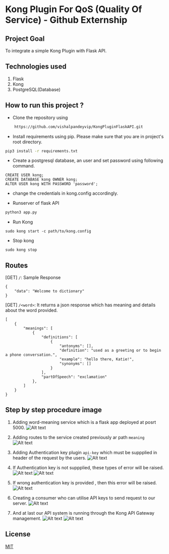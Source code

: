 # Kong Plugin For QoS (Quality Of Service) - Github Externship

## Project Goal
To integrate a simple Kong Plugin with Flask API. 

## Technologies used
1. Flask
2. Kong
3. PostgreSQL(Database)

## How to run this project ?

* Clone the repository using

```bash
    https://github.com/vishalpandeyvip/KongPluginFlaskAPI.git
```

* Install requirements using pip. Please make sure that you are in project's root directory.

```bash
pip3 install -r requirements.txt
```

* Create a postgresql database, an user and set password using following command.
```
CREATE USER kong; 
CREATE DATABASE kong OWNER kong;
ALTER USER kong WITH PASSWORD 'password';
```

* change the credentials in kong.config accordingly.

* Runserver of flask API
```bash
python3 app.py
```
* Run Kong
```
sudo kong start -c path/to/kong.config
```

* Stop kong
```
sudo kong stop
```

## Routes
[GET] `/`:
Sample Response
```
{
    "data": "Welcome to dictionary"
}
```
[GET] `/<word>`: It returns a json response which has meaning and details about the word provided.
```
[
    {
        "meanings": [
            {
                "definitions": [
                    {
                        "antonyms": [],
                        "definition": "used as a greeting or to begin a phone conversation.",
                        "example": "hello there, Katie!",
                        "synonyms": []
                    }
                ],
                "partOfSpeech": "exclamation"
            },
        ]
    }
}
```

## Step by step procedure image

1. Adding word-meaning service which is a flask app deployed at posrt 5000.
![Alt text](https://github.com/vishalpandeyvip/KongPluginFlaskAPI/blob/main/screenshots/1.png)

2. Adding routes to the service created previously ar path `meaning`
![Alt text](https://github.com/vishalpandeyvip/KongPluginFlaskAPI/blob/main/screenshots/2.png)

3. Adding Authentication key plugin `api-key` which must be suppplied in header of the request by the users.
![Alt text](https://github.com/vishalpandeyvip/KongPluginFlaskAPI/blob/main/screenshots/3.png)

4. If Authentication key is not suppplied, these types of error will be raised.
![Alt text](https://github.com/vishalpandeyvip/KongPluginFlaskAPI/blob/main/screenshots/4.png)
![Alt text](https://github.com/vishalpandeyvip/KongPluginFlaskAPI/blob/main/screenshots/5.png)

5. If wrong authentication key is provided , then this error will be raised.
![Alt text](https://github.com/vishalpandeyvip/KongPluginFlaskAPI/blob/main/screenshots/6.png)

6. Creating a consumer who can utilise API keys to send request to our server.
![Alt text](https://github.com/vishalpandeyvip/KongPluginFlaskAPI/blob/main/screenshots/8.png)

7. And at last our API system is running through the Kong API Gateway management.
![Alt text](https://github.com/vishalpandeyvip/KongPluginFlaskAPI/blob/main/screenshots/9.png)
![Alt text](https://github.com/vishalpandeyvip/KongPluginFlaskAPI/blob/main/screenshots/10.png)

## License
[MIT](https://choosealicense.com/licenses/mit/)